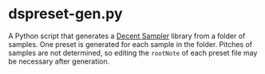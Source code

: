 # dspreset-gen.py

A Python script that generates a [Decent Sampler][1] library from a folder of
samples. One preset is generated for each sample in the folder. Pitches of
samples are not determined, so editing the `rootNote` of each preset file may
be necessary after generation.

[1]: https://www.decentsamples.com/product/decent-sampler-plugin/
